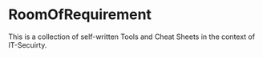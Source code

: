 # RoomOfRequirement
This is a collection of self-written Tools and Cheat Sheets in the context of IT-Secuirty. 
